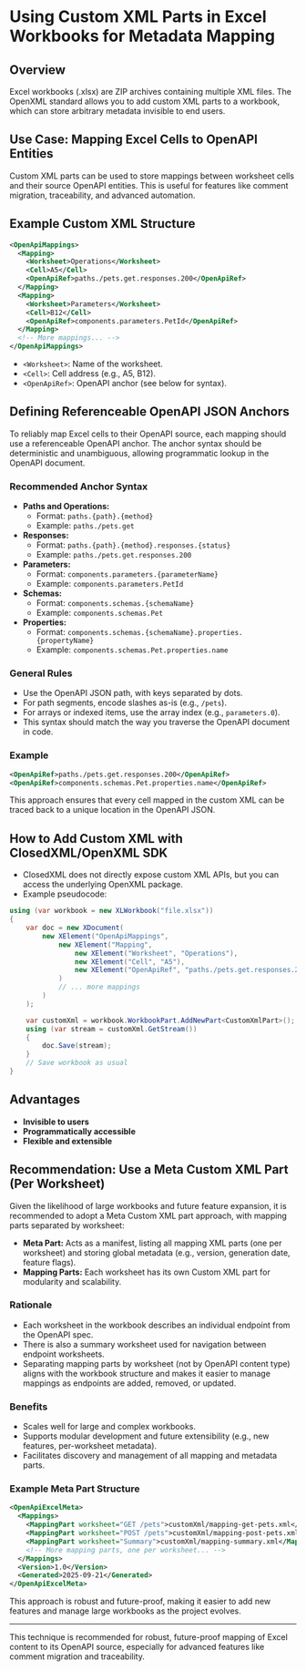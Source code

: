 # Using Custom XML Parts in Excel Workbooks for Metadata Mapping

## Overview
Excel workbooks (.xlsx) are ZIP archives containing multiple XML files. The OpenXML standard allows you to add custom XML parts to a workbook, which can store arbitrary metadata invisible to end users.

## Use Case: Mapping Excel Cells to OpenAPI Entities
Custom XML parts can be used to store mappings between worksheet cells and their source OpenAPI entities. This is useful for features like comment migration, traceability, and advanced automation.

## Example Custom XML Structure
```xml
<OpenApiMappings>
  <Mapping>
    <Worksheet>Operations</Worksheet>
    <Cell>A5</Cell>
    <OpenApiRef>paths./pets.get.responses.200</OpenApiRef>
  </Mapping>
  <Mapping>
    <Worksheet>Parameters</Worksheet>
    <Cell>B12</Cell>
    <OpenApiRef>components.parameters.PetId</OpenApiRef>
  </Mapping>
  <!-- More mappings... -->
</OpenApiMappings>
```
- `<Worksheet>`: Name of the worksheet.
- `<Cell>`: Cell address (e.g., A5, B12).
- `<OpenApiRef>`: OpenAPI anchor (see below for syntax).

## Defining Referenceable OpenAPI JSON Anchors

To reliably map Excel cells to their OpenAPI source, each mapping should use a referenceable OpenAPI anchor. The anchor syntax should be deterministic and unambiguous, allowing programmatic lookup in the OpenAPI document.

### Recommended Anchor Syntax

- **Paths and Operations:**
  - Format: `paths.{path}.{method}`
  - Example: `paths./pets.get`
- **Responses:**
  - Format: `paths.{path}.{method}.responses.{status}`
  - Example: `paths./pets.get.responses.200`
- **Parameters:**
  - Format: `components.parameters.{parameterName}`
  - Example: `components.parameters.PetId`
- **Schemas:**
  - Format: `components.schemas.{schemaName}`
  - Example: `components.schemas.Pet`
- **Properties:**
  - Format: `components.schemas.{schemaName}.properties.{propertyName}`
  - Example: `components.schemas.Pet.properties.name`

### General Rules
- Use the OpenAPI JSON path, with keys separated by dots.
- For path segments, encode slashes as-is (e.g., `/pets`).
- For arrays or indexed items, use the array index (e.g., `parameters.0`).
- This syntax should match the way you traverse the OpenAPI document in code.

### Example
```xml
<OpenApiRef>paths./pets.get.responses.200</OpenApiRef>
<OpenApiRef>components.schemas.Pet.properties.name</OpenApiRef>
```

This approach ensures that every cell mapped in the custom XML can be traced back to a unique location in the OpenAPI JSON.

## How to Add Custom XML with ClosedXML/OpenXML SDK
- ClosedXML does not directly expose custom XML APIs, but you can access the underlying OpenXML package.
- Example pseudocode:

```csharp
using (var workbook = new XLWorkbook("file.xlsx"))
{
    var doc = new XDocument(
        new XElement("OpenApiMappings",
            new XElement("Mapping",
                new XElement("Worksheet", "Operations"),
                new XElement("Cell", "A5"),
                new XElement("OpenApiRef", "paths./pets.get.responses.200")
            )
            // ... more mappings
        )
    );

    var customXml = workbook.WorkbookPart.AddNewPart<CustomXmlPart>();
    using (var stream = customXml.GetStream())
    {
        doc.Save(stream);
    }
    // Save workbook as usual
}
```

## Advantages
- **Invisible to users**
- **Programmatically accessible**
- **Flexible and extensible**



## Recommendation: Use a Meta Custom XML Part (Per Worksheet)

Given the likelihood of large workbooks and future feature expansion, it is recommended to adopt a Meta Custom XML part approach, with mapping parts separated by worksheet:

- **Meta Part:** Acts as a manifest, listing all mapping XML parts (one per worksheet) and storing global metadata (e.g., version, generation date, feature flags).
- **Mapping Parts:** Each worksheet has its own Custom XML part for modularity and scalability.

### Rationale
- Each worksheet in the workbook describes an individual endpoint from the OpenAPI spec.
- There is also a summary worksheet used for navigation between endpoint worksheets.
- Separating mapping parts by worksheet (not by OpenAPI content type) aligns with the workbook structure and makes it easier to manage mappings as endpoints are added, removed, or updated.

### Benefits
- Scales well for large and complex workbooks.
- Supports modular development and future extensibility (e.g., new features, per-worksheet metadata).
- Facilitates discovery and management of all mapping and metadata parts.

### Example Meta Part Structure
```xml
<OpenApiExcelMeta>
  <Mappings>
    <MappingPart worksheet="GET /pets">customXml/mapping-get-pets.xml</MappingPart>
    <MappingPart worksheet="POST /pets">customXml/mapping-post-pets.xml</MappingPart>
    <MappingPart worksheet="Summary">customXml/mapping-summary.xml</MappingPart>
    <!-- More mapping parts, one per worksheet... -->
  </Mappings>
  <Version>1.0</Version>
  <Generated>2025-09-21</Generated>
</OpenApiExcelMeta>
```

This approach is robust and future-proof, making it easier to add new features and manage large workbooks as the project evolves.

---
This technique is recommended for robust, future-proof mapping of Excel content to its OpenAPI source, especially for advanced features like comment migration and traceability.
